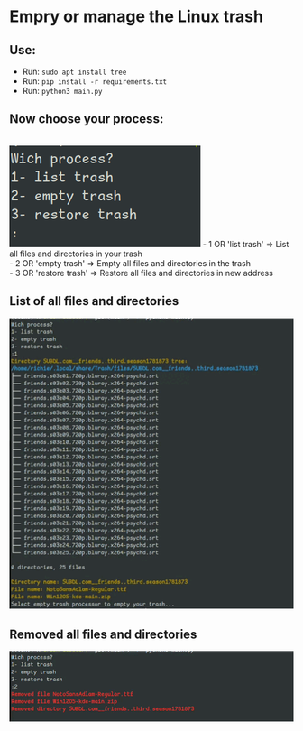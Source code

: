 # Empry or manage the Linux trash

## Use:
- Run: `sudo apt install tree`
- Run: `pip install -r requirements.txt`
- Run: `python3 main.py`

## Now choose your process:
<br>
<img src="empty-linux-trash.png"></img>
- 1 OR 'list trash' => List all files and directories in your trash<br>
- 2 OR 'empty trash' => Empty all files and directories in the trash<br>
- 3 OR 'restore trash' => Restore all files and directories in new address<br>

## List of all files and directories
<img src="list_trash.gif"></img>

## Removed all files and directories
<img src="empty_trash.gif"></img>
